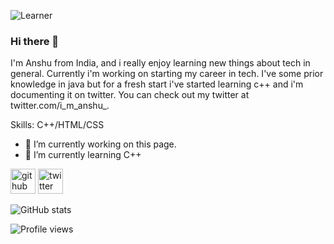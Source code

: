 ![Learner](https://pbs.twimg.com/profile_banners/1413889697659584514/1636994215/1080x360)
### Hi there 👋

I'm Anshu from India, and i really enjoy learning new things about tech in general. Currently i'm working on starting my career in tech. I've some prior knowledge in java but for a fresh start i've started learning c++ and i'm documenting it on twitter. You can check out my twitter at twitter.com/i_m_anshu_.

Skills: C++/HTML/CSS

- 🔭 I’m currently working on this page. 
- 🌱 I’m currently learning C++ 


[<img src='https://cdn.jsdelivr.net/npm/simple-icons@3.0.1/icons/github.svg' alt='github' height='40'>](https://github.com/anshu-21)  [<img src='https://cdn.jsdelivr.net/npm/simple-icons@3.0.1/icons/twitter.svg' alt='twitter' height='40'>](https://twitter.com/i_m_anshu_)  

![GitHub stats](https://github-readme-stats.vercel.app/api?username=anshu-21&show_icons=true)  

![Profile views](https://gpvc.arturio.dev/anshu-21)  


<!--
**anshu-21/anshu-21** is a ✨ _special_ ✨ repository because its `README.md` (this file) appears on your GitHub profile.

Here are some ideas to get you started:

- 🔭 I’m currently working on ...
- 🌱 I’m currently learning ...
- 👯 I’m looking to collaborate on ...
- 🤔 I’m looking for help with ...
- 💬 Ask me about ...
- 📫 How to reach me: ...
- 😄 Pronouns: ...
- ⚡ Fun fact: ...
-->
